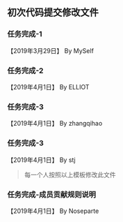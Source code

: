 ## 初次代码提交修改文件

### 任务完成-1

【2019年3月29日】 By MySelf

### 任务完成-2

【2019年4月1日】 By ELLIOT

### 任务完成-3

【2019年4月1日】 By zhangqihao

### 任务完成-3

【2019年4月1日】 By stj

> 每一个人按照以上模板修改此文件
### 任务完成-成员贡献规则说明

【2019年4月1日】 By Noseparte